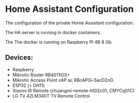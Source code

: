 # Home Assistant Configuration

The configuration of the private Home Assistant configuration. 

The HA server is running in docker containers.

The The docker is running on Raspberry PI 4B 8 Gb.

## Devices:
- Raspberry
- Mikrotic Router RB4011iGS+ 
- Mikrotic Access Point cAP ac RBcAPGi-5acD2nD.
- ESP32 (+ DH11)
- Xiaomi IR Remote (chuangmi-remote-h102c01, CMYCq01C)
- LG TV 42LM340T TV Remote Control


